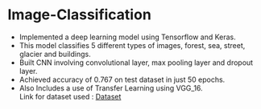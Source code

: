 # Image-Classification
- Implemented a deep learning model using Tensorflow and Keras.                                                              
- This model classifies 5 different types of images, forest, sea, street, glacier and buildings.
- Built CNN involving convolutional layer, max pooling layer and dropout layer.
- Achieved accuracy of 0.767 on test dataset in just 50 epochs.
- Also Includes a use of Transfer Learning using VGG_16.<br/>
Link for dataset used : [Dataset](https://drive.google.com/uc?id=1Qc66kVqetwJIK7cKXnXxbPJy6gnpRSRI)
